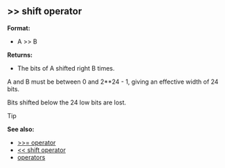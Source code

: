 ## >> shift operator

**Format:**
+   A >> B
<!-- -->
**Returns:**
+   The bits of A shifted right B times.


A and B must be between 0 and 2**24 - 1, giving an effective
width of 24 bits. 

Bits shifted below the 24 low bits are lost.

> [!TIP] 
> **See also:**
> +   [>>= operator](/ref/operator/%3e%3e=.md) 
> +   [<< shift operator](/ref/operator/%3c%3c/shift.md) 
> +   [operators](/ref/operator.md) <!-- -->